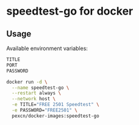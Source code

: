 # speedtest-go for docker

## Usage

Available environment variables:
```bash
TITLE
PORT
PASSWORD
```

```bash
docker run -d \
  --name speedtest-go \
  --restart always \
  --network host \
  -e TITLE="FREE 2501 Speedtest" \
  -e PASSWORD="FREE2501" \
  pexcn/docker-images:speedtest-go
```
